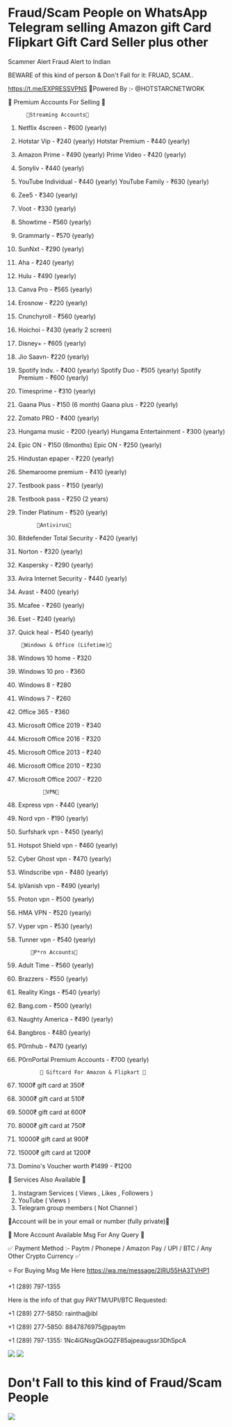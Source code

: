 # Fraud/Scam People on WhatsApp Telegram selling Amazon gift Card Flipkart Gift Card Seller plus other
Scammer Alert Fraud Alert to Indian

BEWARE of this kind of person & Don't Fall for it: FRUAD, SCAM..

https://t.me/EXPRESSVPNS
🧵Powered By :- @HOTSTARCNETWORK

🔰 Premium Accounts For Selling 🔰

          💢Streaming Accounts💢
1. Netflix 4screen - ₹600 (yearly) 
2. Hotstar Vip - ₹240 (yearly)
    Hotstar Premium - ₹440 (yearly) 
3. Amazon Prime - ₹490 (yearly) 
    Prime Video - ₹420 (yearly) 
4. Sonyliv - ₹440 (yearly) 
5. YouTube Individual - ₹440 (yearly) 
     YouTube Family - ₹630 (yearly) 
6. Zee5 - ₹340 (yearly) 
7. Voot - ₹330 (yearly) 
8. Showtime - ₹560 (yearly) 
9. Grammarly - ₹570 (yearly) 
10. SunNxt - ₹290 (yearly) 
11. Aha - ₹240 (yearly) 
12. Hulu - ₹490 (yearly) 
13. Canva Pro - ₹565 (yearly) 
14. Erosnow - ₹220 (yearly) 
15. Crunchyroll - ₹560 (yearly) 
16. Hoichoi - ₹430 (yearly 2 screen) 
17. Disney+ - ₹605 (yearly) 
18. Jio Saavn-  ₹220 (yearly) 
19. Spotify Indv. - ₹400 (yearly) 
       Spotify Duo - ₹505 (yearly) 
       Spotify Premium - ₹600 (yearly)
20. Timesprime - ₹310 (yearly) 
21. Gaana Plus - ₹150 (6 month) 
       Gaana plus - ₹220 (yearly) 
22. Zomato PRO - ₹400 (yearly) 
24. Hungama music - ₹200 (yearly) 
       Hungama Entertainment - ₹300 (yearly) 
25. Epic ON - ₹150 (6months) 
       Epic ON - ₹250 (yearly) 
26. Hindustan epaper - ₹220 (yearly) 
27. Shemaroome premium - ₹410 (yearly) 
28. Testbook pass - ₹150 (yearly) 
29. Testbook pass - ₹250 (2 years) 
30. Tinder Platinum - ₹520 (yearly) 

              💢Antivirus💢
1. Bitdefender Total Security - ₹420 (yearly) 
2. Norton - ₹320 (yearly) 
3. Kaspersky - ₹290 (yearly) 
4. Avira Internet Security - ₹440 (yearly) 
5. Avast - ₹400 (yearly)
6. Mcafee - ₹260 (yearly) 
7. Eset - ₹240 (yearly) 
8. Quick heal - ₹540 (yearly) 

        💢Windows & Office (Lifetime)💢 
1. Windows 10 home - ₹320
2. Windows 10 pro - ₹360
3. Windows 8 - ₹280
4. Windows 7 - ₹260
5. Office 365 - ₹360
6. Microsoft Office 2019 - ₹340
7. Microsoft Office 2016 - ₹320
8. Microsoft Office 2013 - ₹240
9. Microsoft Office 2010 - ₹230
10. Microsoft Office 2007 - ₹220

                💢VPN💢
1. Express vpn - ₹440 (yearly) 
2. Nord vpn - ₹190 (yearly)  
3. Surfshark vpn - ₹450 (yearly) 
4. Hotspot Shield vpn - ₹460 (yearly) 
5. Cyber Ghost vpn - ₹470 (yearly) 
6. Windscribe vpn - ₹480 (yearly) 
7. IpVanish vpn - ₹490 (yearly) 
8. Proton vpn - ₹500 (yearly) 
9. HMA VPN - ₹520 (yearly) 
10. Vyper vpn - ₹530 (yearly) 
11. Tunner vpn - ₹540 (yearly) 

            💢P*rn Accounts💢
1. Adult Time - ₹560 (yearly) 
2. Brazzers - ₹550 (yearly) 
3. Reality Kings - ₹540 (yearly) 
4. Bang.com - ₹500 (yearly) 
5. Naughty America - ₹490 (yearly)
6. Bangbros - ₹480 (yearly) 
7. P0rnhub - ₹470 (yearly) 
8. P0rnPortal Premium Accounts - ₹700 (yearly) 

              💢 Giftcard For Amazon & Flipkart 💢
1. 1000₹ gift card at 350₹
2. 3000₹ gift card at 510₹
3. 5000₹ gift card at 600₹
4. 8000₹ gift card at 750₹
5. 10000₹ gift card at 900₹
6. 15000₹ gift card at 1200₹
7. Domino's Voucher worth ₹1499 - ₹1200

💢 Services Also Available 💢
1. Instagram Services ( Views , Likes , Followers ) 
2. YouTube ( Views ) 
3. Telegram group members ( Not Channel )

💢Account will be in your email or number (fully private)💢

🧬 More Account Available Msg For Any Query 🧬

✅ Payment Method :- Paytm / Phonepe / Amazon Pay / UPI / BTC / Any Other Crypto Currency ✅

⭐️ For Buying Msg Me Here https://wa.me/message/2IRU55HA3TVHP1

+1 (289) 797-1355

Here is the info of that guy
PAYTM/UPI/BTC Requested: 

+1 (289) 277-5850: raintha@ibl

+1 (289) 277-5850: 8847876975@paytm

+1 (289) 797-1355: 1Nc4iGNsgQkGQZF85ajpeaugssr3DhSpcA

<img src="https://i.imgur.com/GPvjYhY.jpg" />
<img src="https://i.imgur.com/VatjwzM.jpg" />

# Don't Fall to this kind of Fraud/Scam People
<img src="https://i.imgur.com/hDYTThk.jpg" />

